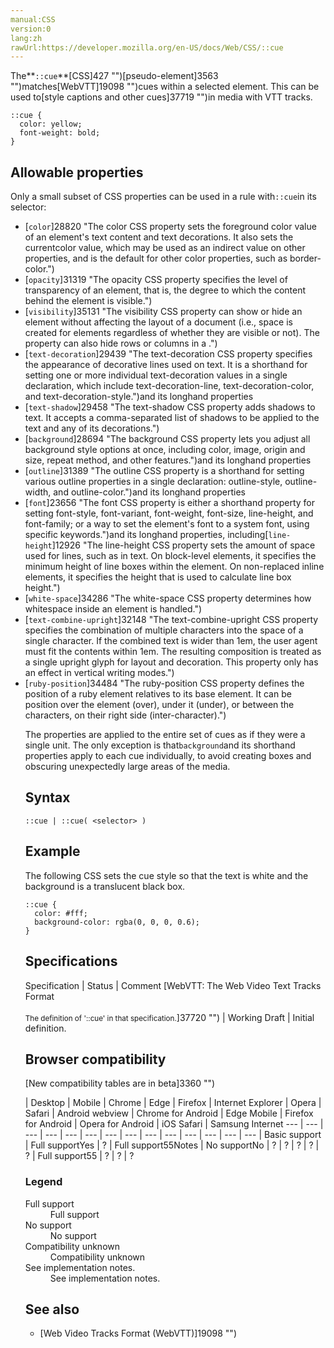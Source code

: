 ```yaml
---
manual:CSS
version:0
lang:zh
rawUrl:https://developer.mozilla.org/en-US/docs/Web/CSS/::cue
---
```






The**`::cue`**[CSS]427 "")[pseudo-element]3563 "")matches[WebVTT]19098 "")cues within a selected element. This can be used to[style captions and other cues]37719 "")in media with VTT tracks.


```
::cue {
  color: yellow;
  font-weight: bold;
}
```

## Allowable properties<a name="Allowable_properties"></a>


Only a small subset of CSS properties can be used in a rule with`::cue`in its selector:


* [`color`]28820 "The color CSS property sets the foreground color value of an element's text content and text decorations. It also sets the currentcolor value, which may be used as an indirect value on other properties, and is the default for other color properties, such as border-color.")
* [`opacity`]31319 "The opacity CSS property specifies the level of transparency of an element, that is, the degree to which the content behind the element is visible.")
* [`visibility`]35131 "The visibility CSS property can show or hide an element without affecting the layout of a document (i.e., space is created for elements regardless of whether they are visible or not). The property can also hide rows or columns in a <table>.")
* [`text-decoration`]29439 "The text-decoration CSS property specifies the appearance of decorative lines used on text. It is a shorthand for setting one or more individual text-decoration values in a single declaration, which include text-decoration-line, text-decoration-color, and text-decoration-style.")and its longhand properties
* [`text-shadow`]29458 "The text-shadow CSS property adds shadows to text. It accepts a comma-separated list of shadows to be applied to the text and any of its decorations.")
* [`background`]28694 "The background CSS property lets you adjust all background style options at once, including color, image, origin and size, repeat method, and other features.")and its longhand properties
* [`outline`]31389 "The outline CSS property is a shorthand for setting various outline properties in a single declaration: outline-style, outline-width, and outline-color.")and its longhand properties
* [`font`]23656 "The font CSS property is either a shorthand property for setting font-style, font-variant, font-weight, font-size, line-height, and font-family; or a way to set the element's font to a system font, using specific keywords.")and its longhand properties, including[`line-height`]12926 "The line-height CSS property sets the amount of space used for lines, such as in text. On block-level elements, it specifies the minimum height of line boxes within the element. On non-replaced inline elements, it specifies the height that is used to calculate line box height.")
* [`white-space`]34286 "The white-space CSS property determines how whitespace inside an element is handled.")
* [`text-combine-upright`]32148 "The text-combine-upright CSS property specifies the combination of multiple characters into the space of a single character. If the combined text is wider than 1em, the user agent must fit the contents within 1em. The resulting composition is treated as a single upright glyph for layout and decoration. This property only has an effect in vertical writing modes.")
* [`ruby-position`]34484 "The ruby-position CSS property defines the position of a ruby element relatives to its base element. It can be position over the element (over), under it (under), or between the characters, on their right side (inter-character).")


The properties are applied to the entire set of cues as if they were a single unit. The only exception is that`background`and its shorthand properties apply to each cue individually, to avoid creating boxes and obscuring unexpectedly large areas of the media.


## Syntax<a name="Syntax"></a>

```
::cue | ::cue( <selector> )
```

## Example<a name="Example"></a>


The following CSS sets the cue style so that the text is white and the background is a translucent black box.


```
::cue {
  color: #fff;
  background-color: rgba(0, 0, 0, 0.6);
}
```

## Specifications<a name="Specifications"></a>

Specification | Status | Comment 
[WebVTT: The Web Video Text Tracks Format<br></br><small>The definition of &#39;::cue&#39; in that specification.</small>]37720 "") | Working Draft | Initial definition. 


## Browser compatibility<a name="Browser_compatibility"></a>
[New compatibility tables are in beta<i></i>]3360 "")

 | <abbr>Desktop<i></i></abbr> | <abbr>Mobile<i></i></abbr> 
 | <abbr>Chrome<i></i></abbr> | <abbr>Edge<i></i></abbr> | <abbr>Firefox<i></i></abbr> | <abbr>Internet Explorer<i></i></abbr> | <abbr>Opera<i></i></abbr> | <abbr>Safari<i></i></abbr> | <abbr>Android webview<i></i></abbr> | <abbr>Chrome for Android<i></i></abbr> | <abbr>Edge Mobile<i></i></abbr> | <abbr>Firefox for Android<i></i></abbr> | <abbr>Opera for Android<i></i></abbr> | <abbr>iOS Safari<i></i></abbr> | <abbr>Samsung Internet<i></i></abbr> 
 ---  |  ---  |  ---  |  ---  |  ---  |  ---  |  ---  |  ---  |  ---  |  ---  |  ---  |  ---  |  ---  |  ---  | 
Basic support | <abbr>Full support</abbr>Yes | <abbr>?</abbr> | <abbr>Full support</abbr>55<abbr>Notes<i></i></abbr> | <abbr>No support</abbr>No | <abbr>?</abbr> | <abbr>?</abbr> | <abbr>?</abbr> | <abbr>?</abbr> | <abbr>?</abbr> | <abbr>Full support</abbr>55 | <abbr>?</abbr> | <abbr>?</abbr> | <abbr>?</abbr> 


### Legend<a name="Legend"></a>
<dl><dt id=''><abbr>Full support</abbr></dt><dd>Full support</dd><dt id=''><abbr>No support</abbr></dt><dd>No support</dd><dt id=''><abbr>Compatibility unknown</abbr></dt><dd>Compatibility unknown</dd><dt id=''><abbr>See implementation notes.<i></i></abbr></dt><dd>See implementation notes.</dd></dl>

## See also<a name="See_also"></a>

* [Web Video Tracks Format (WebVTT)]19098 "")



